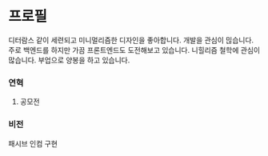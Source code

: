 # 프로필

디터람스 같이 세련되고 미니멀리즘한 디자인을 좋아합니다.
개발을 관심이 믾습니다. 주로 백엔드를 하지만 가끔 프론트엔드도 도전해보고 있습니다.
니힐리즘 철학에 관심이 많습니다.
부업으로 양봉을 하고 있습니다. 


### 연혁

1. 공모전

### 비전

패시브 인컴 구현

